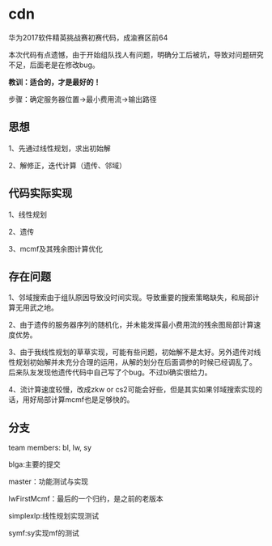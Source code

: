 # cdn
华为2017软件精英挑战赛初赛代码，成渝赛区前64

本次代码有点遗憾，由于开始组队找人有问题，明确分工后被坑，导致对问题研究不足，后面老是在修改bug。

**教训：适合的，才是最好的！**

步骤：确定服务器位置->最小费用流->输出路径

## 思想

1、先通过线性规划，求出初始解

2、解修正，迭代计算（遗传、邻域）


## 代码实际实现

1、线性规划

2、遗传

3、mcmf及其残余图计算优化



## 存在问题

1、邻域搜索由于组队原因导致没时间实现。导致重要的搜索策略缺失，和局部计算无用武之地。

2、由于遗传的服务器序列的随机化，并未能发挥最小费用流的残余图局部计算速度优势。

3、由于我线性规划的草草实现，可能有些问题，初始解不是太好。另外遗传对线性规划初始解并未充分合理的运用，从解的划分在后面调参的时候已经调乱了。
后来队友发现他遗传代码中自己写了个bug。不过bl确实很给力。

4、流计算速度较慢，改成zkw or cs2可能会好些，但是其实如果邻域搜索实现的话，用好局部计算mcmf也是足够快的。

## 分支

team members: bl, lw, sy

blga:主要的提交

master：功能测试与实现

lwFirstMcmf：最后的一个归约，是之前的老版本

simplexlp:线性规划实现测试

symf:sy实现mf的测试
